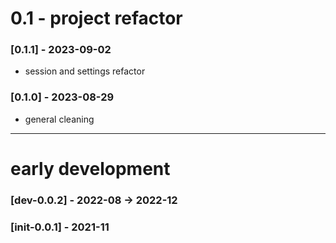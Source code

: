 # 0.1 - project refactor

### [0.1.1] - 2023-09-02
- session and settings refactor

### [0.1.0] - 2023-08-29
- general cleaning

---
# early development

### [dev-0.0.2] - 2022-08 -> 2022-12

### [init-0.0.1] - 2021-11